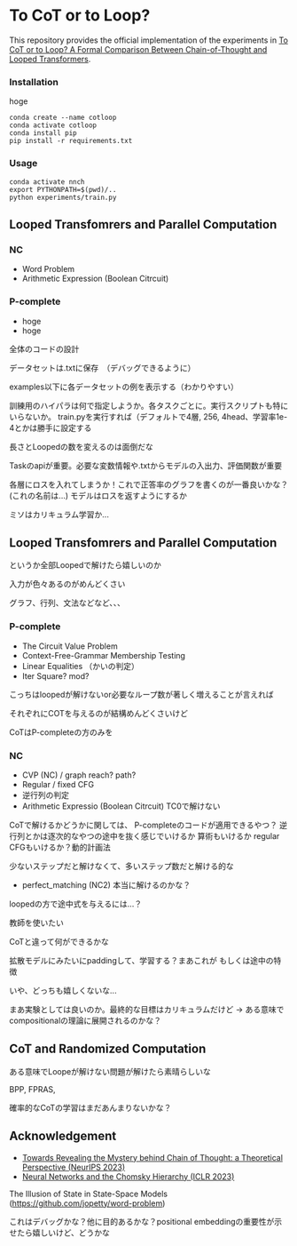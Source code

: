 # To CoT or to Loop?

This repository provides the official implementation of the experiments in [To CoT or to Loop? A Formal Comparison Between Chain-of-Thought and Looped Transformers](https://arxiv.org/abs/2410.01405).

### Installation
hoge
```shell
conda create --name cotloop
conda activate cotloop
conda install pip
pip install -r requirements.txt
```

### Usage

```shell
conda activate nnch
export PYTHONPATH=$(pwd)/..
python experiments/train.py
```



## Looped Transfomrers and Parallel Computation

### NC
- Word Problem
- Arithmetic Expression (Boolean Citrcuit)


### P-complete
- hoge
- hoge



全体のコードの設計

データセットは.txtに保存　（デバッグできるように）

examples以下に各データセットの例を表示する（わかりやすい）

訓練用のハイパラは何で指定しようか。各タスクごとに。実行スクリプトも特にいらないか。
train.pyを実行すれば（デフォルトで4層, 256, 4head、学習率1e-4とかは勝手に設定する

長さとLoopedの数を変えるのは面倒だな

Taskのapiが重要。必要な変数情報や.txtからモデルの入出力、評価関数が重要

各層にロスを入れてしまうか！これで正答率のグラフを書くのが一番良いかな？ (これの名前は...)
モデルはロスを返すようにするか

ミソはカリキュラム学習か...


## Looped Transfomrers and Parallel Computation

というか全部Loopedで解けたら嬉しいのか

入力が色々あるのがめんどくさい

グラフ、行列、文法などなど、、、

### P-complete

- The Circuit Value Problem
- Context-Free-Grammar Membership Testing 
- Linear Equalities （かいの判定）
- Iter Square? mod?

こっちはloopedが解けないor必要なループ数が著しく増えることが言えれば

それぞれにCOTを与えるのが結構めんどくさいけど

CoTはP-completeの方のみを

### NC
- CVP (NC) / graph reach? path?
- Regular / fixed CFG
- 逆行列の判定
- Arithmetic Expressio (Boolean Citrcuit) TC0で解けない


CoTで解けるかどうかに関しては、
P-completeのコードが適用できるやつ？
逆行列とかは逐次的なやつの途中を抜く感じでいけるか
算術もいけるか
regular CFGもいけるか？動的計画法

少ないステップだと解けなくて、多いステップ数だと解ける的な


- perfect_matching (NC2) 本当に解けるのかな？


loopedの方で途中式を与えるには...？

教師を使いたい

CoTと違って何ができるかな

拡散モデルにみたいにpaddingして、学習する？まあこれが
もしくは途中の特徴

いや、どっちも嬉しくないな...

まあ実験としては良いのか。最終的な目標はカリキュラムだけど
→ ある意味でcompositionalの理論に展開されるのかな？

## CoT and Randomized Computation

ある意味でLoopeが解けない問題が解けたら素晴らしいな

BPP, FPRAS, 

確率的なCoTの学習はまだあんまりないかな？

## Acknowledgement
- [Towards Revealing the Mystery behind Chain of Thought: a Theoretical Perspective (NeurIPS 2023)](https://github.com/guyuntian/CoT_benchmark)
- [Neural Networks and the Chomsky Hierarchy (ICLR 2023)](https://github.com/google-deepmind/neural_networks_chomsky_hierarchy/tree/main)


The Illusion of State in State-Space Models (https://github.com/jopetty/word-problem)

これはデバッグかな？他に目的あるかな？positional embeddingの重要性が示せたら嬉しいけど、どうかな
